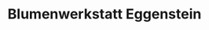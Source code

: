 ---
title: "Blumenwerkstatt Eggenstein"
url: /floh-seligenthal/blumenwerkstatt-eggenstein/
shop: Blumen
---